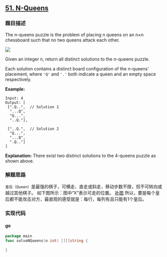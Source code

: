 ## [51. N-Queens](https://leetcode.com/problems/n-queens/)
### 题目描述
The n-queens puzzle is the problem of placing n queens on an n×n chessboard such that no two queens attack each other.

![](https://assets.leetcode.com/uploads/2018/10/12/8-queens.png)

Given an integer n, return all distinct solutions to the n-queens puzzle.

Each solution contains a distinct board configuration of the n-queens' placement, where `'Q'` and `'.'` both indicate a queen and an empty space respectively.

**Example:**
```
Input: 4
Output: [
 [".Q..",  // Solution 1
  "...Q",
  "Q...",
  "..Q."],

 ["..Q.",  // Solution 2
  "Q...",
  "...Q",
  ".Q.."]
]
```
**Explanation:** There exist two distinct solutions to the 4-queens puzzle as shown above.
### 解题思路
`皇后（Queen）`是最强的棋子，可横走、直走或斜走，移动步数不限，但不可转向或越过其他棋子。
如下图所示：图中“X”表示可走的位置。
[补图](https://zh.wikibooks.org/zh-hans/%E5%9B%BD%E9%99%85%E8%B1%A1%E6%A3%8B/%E8%A7%84%E5%88%99)
所以，要是每个皇后都不能攻击对方，最直观的感受就是：每行，每列有且只能有1个皇后。

### 实现代码

#### go
```go
package main
func solveNQueens(n int) [][]string {
    
}

```